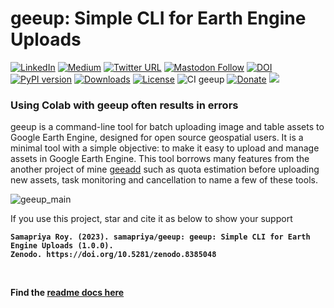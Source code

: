 # geeup: Simple CLI for Earth Engine Uploads

[![LinkedIn](https://img.shields.io/badge/LinkedIn-0077B5?style=plastic&logo=linkedin&logoColor=white)](https://www.linkedin.com/in/samapriya/)
[![Medium](https://img.shields.io/badge/Medium-12100E?style=flat&logo=medium&logoColor=white)](https://medium.com/@samapriyaroy)
[![Twitter URL](https://img.shields.io/twitter/follow/samapriyaroy?style=social)](https://twitter.com/intent/follow?screen_name=samapriyaroy)
[![Mastodon Follow](https://img.shields.io/mastodon/follow/109627075086849826?domain=https%3A%2F%2Fmapstodon.space%2F)](https://mapstodon.space/@samapriya)
[![DOI](https://zenodo.org/badge/DOI/10.5281/zenodo.8385048.svg)](https://doi.org/10.5281/zenodo.8385048)
[![PyPI version](https://badge.fury.io/py/geeup.svg)](https://badge.fury.io/py/geeup)
[![Downloads](https://static.pepy.tech/badge/geeup)](https://pepy.tech/project/geeup)
[![License](https://img.shields.io/badge/License-Apache%202.0-blue.svg)](https://opensource.org/licenses/Apache-2.0)
![CI geeup](https://github.com/samapriya/geeup/workflows/CI%20geeup/badge.svg)
[![Donate](https://img.shields.io/badge/Donate-Buy%20me%20a%20Chai-teal)](https://www.buymeacoffee.com/samapriya)
[![](https://img.shields.io/static/v1?label=Sponsor&message=%E2%9D%A4&logo=GitHub&color=%23fe8e86)](https://github.com/sponsors/samapriya)

### Using Colab with geeup often results in errors

geeup is a command-line tool for batch uploading image and table assets to Google Earth Engine, designed for open source geospatial users. It is a minimal tool with a simple objective: to make it easy to upload and manage assets in Google Earth Engine. This tool borrows many features from the another project of mine [geeadd](https://geeadd.geetools.xyz) such as quota estimation before uploading new assets, task monitoring and cancellation to name a few of these tools.

![geeup_main](https://user-images.githubusercontent.com/6677629/147896906-5b421ba5-de0d-47de-bb88-e4a0edce6528.png)


If you use this project, star and cite it as below to show your support

<b>

```
Samapriya Roy. (2023). samapriya/geeup: geeup: Simple CLI for Earth Engine Uploads (1.0.0).
Zenodo. https://doi.org/10.5281/zenodo.8385048
```

</br>

Find the [readme docs here](https://geeup.geetools.xyz)
